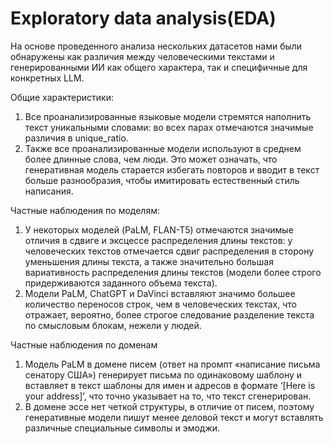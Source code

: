 # Exploratory data analysis(EDA)

На основе проведенного анализа нескольких датасетов нами были обнаружены как различия между человеческими текстами и генерированными ИИ как общего характера, так и специфичные для конкретных LLM.

Общие характеристики:
1. Все проанализированные языковые модели стремятся наполнить текст уникальными словами: во всех парах отмечаются значимые различия в unique_ratio.
2. Также все проанализированные модели используют в среднем более длинные слова, чем люди. Это может означать, что генеративная модель старается избегать повторов и вводит в текст больше разнообразия, чтобы имитировать естественный стиль написания.

Частные наблюдения по моделям:
1. У некоторых моделей (PaLM, FLAN-T5) отмечаются значимые отличия в сдвиге и эксцессе распределения длины текстов: у человеческих текстов отмечается сдвиг распределения в сторону уменьшения длины текста, а также значительно большая вариативность распределения длины текстов (модели более строго придерживаются заданного объема текста).
2. Модели PaLM, ChatGPT и DaVinci вставляют значимо большее количество переносов строк, чем в человеческих текстах, что отражает, вероятно, более строгое следование разделение текста по смысловым блокам, нежели у людей.

Частные наблюдения по доменам
1. Модель PaLM в домене писем (ответ на промпт «написание письма сенатору США») генерирует письма по одинаковому шаблону и вставляет в текст шаблоны для имен и адресов в формате ‘[Here is your address]’, что точно указывает на то, что текст сгенерирован.
2. В домене эссе нет четкой структуры, в отличие от писем, поэтому генеративные модели пишут менее деловой текст и могут вставлять различные специальные символы и эмоджи.
